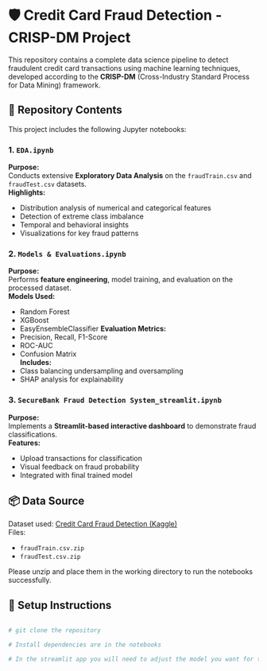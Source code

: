 # 🛡️ Credit Card Fraud Detection - CRISP-DM Project

This repository contains a complete data science pipeline to detect fraudulent credit card transactions using machine learning techniques, developed according to the **CRISP-DM** (Cross-Industry Standard Process for Data Mining) framework.

## 📁 Repository Contents

This project includes the following Jupyter notebooks:

### 1. `EDA.ipynb`
**Purpose:**  
Conducts extensive **Exploratory Data Analysis** on the `fraudTrain.csv` and `fraudTest.csv` datasets.  
**Highlights:**
- Distribution analysis of numerical and categorical features
- Detection of extreme class imbalance
- Temporal and behavioral insights
- Visualizations for key fraud patterns

### 2. `Models & Evaluations.ipynb`
**Purpose:**  
Performs **feature engineering**, model training, and evaluation on the processed dataset.  
**Models Used:**
- Random Forest
- XGBoost
- EasyEnsembleClassifier
**Evaluation Metrics:**
- Precision, Recall, F1-Score
- ROC-AUC
- Confusion Matrix  
**Includes:**
- Class balancing undersampling and oversampling
- SHAP analysis for explainability

### 3. `SecureBank Fraud Detection System_streamlit.ipynb`
**Purpose:**  
Implements a **Streamlit-based interactive dashboard** to demonstrate fraud classifications.  
**Features:**
- Upload transactions for classification
- Visual feedback on fraud probability
- Integrated with final trained model

## 📦 Data Source

Dataset used: [Credit Card Fraud Detection (Kaggle)](https://www.kaggle.com/datasets/kartik2112/fraud-detection)  
Files:  
- `fraudTrain.csv.zip`  
- `fraudTest.csv.zip`  

Please unzip and place them in the working directory to run the notebooks successfully.

## 🧪 Setup Instructions

```bash

# git clone the repository

# Install dependencies are in the notebooks

# In the streamlit app you will need to adjust the model you want for the detection
